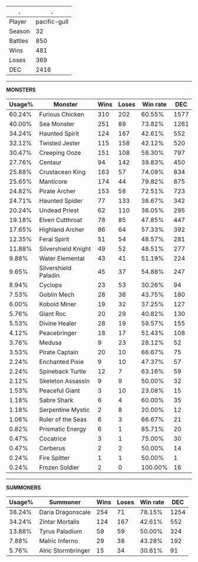 .|.
|-|-
Player|pacific-gull
Season|32
Battles|850
Wins|481
Loses|369
DEC|2416

---
**MONSTERS**

Usage%|Monster|Wins|Loses|Win rate|DEC|
-|-|-|-|-|-|
60.24%|Furious Chicken|310|202|60.55%|1577|
40.00%|Sea Monster|251|89|73.82%|1261|
34.24%|Haunted Spirit|124|167|42.61%|552|
32.12%|Twisted Jester|115|158|42.12%|520|
30.47%|Creeping Ooze|151|108|58.30%|797|
27.76%|Centaur|94|142|39.83%|450|
25.88%|Crustacean King|163|57|74.09%|834|
25.65%|Manticore|174|44|79.82%|875|
24.82%|Pirate Archer|153|58|72.51%|723|
24.71%|Haunted Spider|77|133|36.67%|342|
20.24%|Undead Priest|62|110|36.05%|295|
19.18%|Elven Cutthroat|78|85|47.85%|447|
17.65%|Highland Archer|86|64|57.33%|392|
12.35%|Feral Spirit|51|54|48.57%|281|
11.88%|Silvershield Knight|49|52|48.51%|277|
9.88%|Water Elemental|43|41|51.19%|224|
9.65%|Silvershield Paladin|45|37|54.88%|247|
8.94%|Cyclops|23|53|30.26%|94|
7.53%|Goblin Mech|28|36|43.75%|180|
6.00%|Kobold Miner|19|32|37.25%|127|
5.76%|Giant Roc|20|29|40.82%|130|
5.53%|Divine Healer|28|19|59.57%|155|
4.12%|Peacebringer|18|17|51.43%|108|
3.76%|Medusa|9|23|28.12%|52|
3.53%|Pirate Captain|20|10|66.67%|75|
2.24%|Enchanted Pixie|9|10|47.37%|57|
2.24%|Spineback Turtle|12|7|63.16%|59|
2.12%|Skeleton Assassin|9|9|50.00%|32|
1.53%|Peaceful Giant|3|10|23.08%|15|
1.18%|Sabre Shark|6|4|60.00%|35|
1.18%|Serpentine Mystic|2|8|20.00%|12|
1.06%|Ruler of the Seas|6|3|66.67%|21|
0.82%|Prismatic Energy|6|1|85.71%|20|
0.47%|Cocatrice|3|1|75.00%|30|
0.47%|Cerberus|2|2|50.00%|14|
0.24%|Fire Spitter|1|1|50.00%|1|
0.24%|Frozen Soldier|2|0|100.00%|16|

---
**SUMMONERS**

Usage%|Summoner|Wins|Loses|Win rate|DEC|
-|-|-|-|-|-|
38.24%|Daria Dragonscale|254|71|78.15%|1254|
34.24%|Zintar Mortalis|124|167|42.61%|552|
13.88%|Tyrus Paladium|59|59|50.00%|324|
7.88%|Malric Inferno|29|38|43.28%|192|
5.76%|Alric Stormbringer|15|34|30.61%|91|
